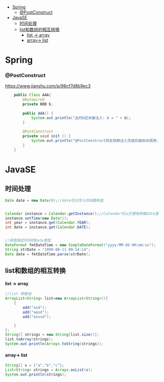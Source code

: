 * [Spring](#spring)
    * [@PostConstruct](#postconstruct)
* [JavaSE](#javase)
  * [时间处理](#%E6%97%B6%E9%97%B4%E5%A4%84%E7%90%86)
  * [list和数组的相互转换](#list%E5%92%8C%E6%95%B0%E7%BB%84%E7%9A%84%E7%9B%B8%E4%BA%92%E8%BD%AC%E6%8D%A2)
      * [list  \-&gt; array](#list----array)
      * [array\-&gt; list](#array--list)

# Spring

### @PostConstruct

<https://www.jianshu.com/p/98cf7d8b9ec3>

~~~java
    public Class AAA{   
        @Autowired   
        private BBB b;    
        
        public AAA() {       
            System.out.println("此时b还未被注入: b = " + b);   
        }
           
        @PostConstruct   
        private void init () {       
            System.out.println("@PostConstruct将在依赖注入完成后被自动调用: b = " + b);
        }
    }
~~~

# JavaSE

## 时间处理

~~~java
Date date = new Date(0);//date可以传入时间戳构造


Calendar instance = Calendar.getInstance();//Calender可以方便地获取Date里的时间
instance.setTime(new Date());
int year = instance.get(Calendar.YEAR);
int date = instance.get(Calendar.DATE);


//获取指定时间的Date类型
DateFormat fmtDateTime = new SimpleDateFormat("yyyy-MM-dd HH:mm:ss");
String strDate = "1999-08-11 09:14:14";
Date date = fmtDateTime.parse(strDate);
~~~

## list和数组的相互转换

#### list  -> array

~~~java
//list 转数组
ArrayList<String> list=new ArrayList<String>(){
    {
        add("asd");
        add("aasd");
        add("asssd");

    }
};
String[] strings = new String[list.size()];
list.toArray(strings);
System.out.println(Arrays.toString(strings));
~~~

#### array-> list

~~~java
String[] s = {"a","b","c"};
List<String> strings = Arrays.asList(s);
System.out.println(strings);
~~~

